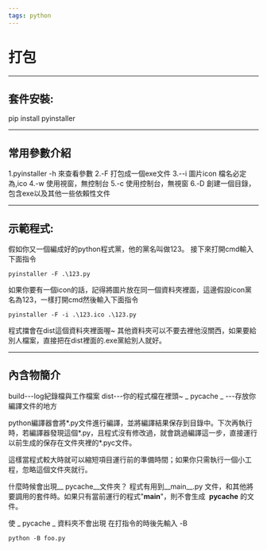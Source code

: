 ```yaml
---
tags: python
---
```

# 打包

---

## 套件安裝:
pip install pyinstaller

---
## 常用參數介紹

1.pyinstaller -h 來查看參數
2.-F 打包成一個exe文件
3.--i 圖片icon 檔名必定為,ico
4.-w 使用視窗，無控制台
5.-c 使用控制台，無視窗
6.-D 創建一個目錄，包含exe以及其他一些依賴性文件

---

## 示範程式:
假如你又一個編成好的python程式黨，他的黨名叫做123。
接下來打開cmd輸入下面指令
```
pyinstaller -F .\123.py
```
如果你要有一個icon的話，記得將圖片放在同一個資料夾裡面，這邊假設icon黨名為123，一樣打開cmd然後輸入下面指令
```
pyinstaller -F -i .\123.ico .\123.py
```
程式擋會在dist這個資料夾裡面喔~
其他資料夾可以不要去裡他沒關西，如果要給別人檔案，直接把在dist裡面的.exe黨給別人就好。

---

## 內含物簡介

build---log紀錄檔與工作檔案
dist---你的程式檔在裡頭~
_ pycache _ ---存放你編譯文件的地方

python編譯器會將*.py文件進行編譯，並將編譯結果保存到目錄中。下次再執行時，若編譯器發現這個*.py，且程式沒有修改過，就會跳過編譯這一步，直接運行以前生成的保存在文件夾裡的*.pyc文件。

這樣當程式較大時就可以縮短項目運行前的準備時間；如果你只需執行一個小工程，忽略這個文件夾就行。

什麼時候會出現__ pycache__文件夾？
程式有用到__main__.py 文件，和其他將要調用的套件時。如果只有當前運行的程式"__main__"，則不會生成  __pycache__ 的文件。

使 _ pycache _ 資料夾不會出現 
在打指令的時後先輸入 -B
```
python -B foo.py
```

